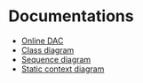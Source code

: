 # Documentations
- [Online DAC](https://docs.google.com/document/d/1EqvWJXDiD_ANTqkgT2nmQfAXsEorK-EAK8WcLtYBjQE/edit?usp=sharing)
- [Class diagram](https://lucid.app/lucidchart/fecae8fa-8cad-4c26-9d3a-6db68c8a3ad8/edit?viewport_loc=-948%2C-81%2C1472%2C804%2C0_0&invitationId=inv_c8993e17-8fb6-4279-bc79-dc7dbad458ed)
- [Sequence diagram](https://lucid.app/lucidchart/fecae8fa-8cad-4c26-9d3a-6db68c8a3ad8/edit?viewport_loc=13%2C-16%2C1963%2C1072%2Czla9i4v9N2-z&invitationId=inv_c8993e17-8fb6-4279-bc79-dc7dbad458ed)
- [Static context diagram](https://lucid.app/lucidchart/fecae8fa-8cad-4c26-9d3a-6db68c8a3ad8/edit?viewport_loc=-11%2C-11%2C1963%2C1072%2C0ma9t.EZxXDp&invitationId=inv_c8993e17-8fb6-4279-bc79-dc7dbad458ed)
